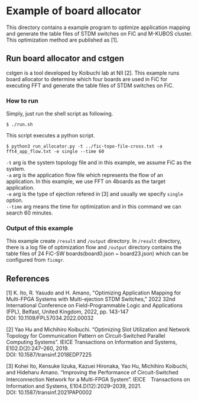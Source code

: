 # Example of board allocator

This directory contains a example program to optimize application mapping and generate the table files of STDM switches on FiC and M-KUBOS cluster.
This optimization method are published as [1].

## Run board allocator and cstgen
cstgen is a tool developed by Koibuchi lab at NII [2].
This example runs board allocator to determine which four boards are used in FiC for executing FFT and generate the table files of STDM switches on FiC.

### How to run
Simply, just run the shell script as following.

`$ ./run.sh`

This script executes a python script. 

`$ python3 run_allocator.py -t ../fic-topo-file-cross.txt -a fft4_app_flow.txt -e single --time 60`

`-t` arg is the system topology file and in this example, we assume FiC as the system. \
`-a` arg is the application flow file which represents the flow of an application.
In this example, we use FFT on 4boards as the target application.\
`-e` arg is the type of ejection refered in [3] and usually we specify `single` option.\
`--time` arg means the time for optimization and in this command we can search 60 minutes.

### Output of this example

This example create `/result` and `/output` directory.
In `/result` directory, there is a log file of optimization flow and `/output` directory contains the table files of 24 FiC-SW boards(board0.json ~ board23.json) which can be configured from `ficmgr`.

## References
[1] K. Ito, R. Yasudo and H. Amano, "Optimizing Application Mapping for Multi-FPGA Systems with Multi-ejection STDM Switches," 2022 32nd International Conference on Field-Programmable Logic and Applications (FPL), Belfast, United Kingdom, 2022, pp. 143-147 \
DOI: 10.1109/FPL57034.2022.00032

[2] Yao Hu and Michihiro Koibuchi. “Optimizing Slot Utilization and Network Topology for Communication Pattern on Circuit-Switched Parallel Computing Systems”. IEICE Transactions on Information and Systems, E102.D(2):247–260, 2019.\
DOI: 10.1587/transinf.2018EDP7225
 
[3] Kohei Ito, Kensuke Iizuka, Kazuei Hironaka, Yao Hu, Michihiro Koibuchi, and Hideharu Amano. “Improving the Performance of Circuit-Switched Interconnection Network for a Multi-FPGA System”. IEICE　Transactions on Information and Systems, E104.D(12):2029–2039, 2021. \
DOI: 10.1587/transinf.2021PAP0002
